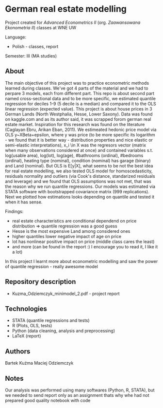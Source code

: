 # German real estate modelling
Project created for *Advanced Econometrics II* (org. *Zaawansowana Ekonometria II*) classes at WNE UW

Language:
 - Polish - classes, report

Semester: III (MA studies)

## About
The main objective of this project was to practice econometric methods learned during classes. We've got 4 parts of the material and we had to perpare 3 models, each from different part. This repo is about second part named cross-sectional data and to be more specific, we estimated quantile regression for deciles 1-9 (5 decile is a median) and compared it to the OLS linear regression (expected value). This project is about house prices in 3 German Lands (North Westphalia, Hesse, Lower Saxony). Data was found on kaggle.com and as its author said, it was scrapped forom german real estate market. Inspiration for this research was found on the literature (Caglayan Ebru, Arikan Eban, 2011). We estimeated hedonic price model via OLS y~XBeta+epsilon, where y was price (to be more specific its logarithm - we found that it is better way - distribution properties and nice elastic or semi-elastic interpretations), x_i \in X was the regresors vector (matrix when many observations considered at once) and contained variables s.t. log(usable area), log(lot), log(age), #bathrooms (ordinal), #bedrooms (ordinal), heating type (nominal), condition (nominal) has garage (binary) and Land (nominal). But OLS is E[y|X], what seems to be not the best idea for real estate modelling, we also tested OLS model for homoscedasticity, residuals normality and outliers (via Cook's distance, standarized residuals and leverage) and we found that OLS assumptions was not met, that was the reason why we run quantile regressions. Our models was estimated via STATA software with bootstrapped covariance matrix (999 replications). Next we plotted how estimations looks depending on quantile and tested it when it has sense.

Findings:
 - real estate characteristics are conditional dependend on price distribution => quantile regression was a good guess
 - Hesse is the most expensive Land among considered ones
 - higher quantiles lower negative impact of age on price
 - lot has nonlinear positive impact on price (middle class cares the least)
 - and more (can be found in the report :) I encourage you to read it, I like it a lot)

In this project I learnt more about econometric modelling and saw the power of quantile regression - really awesome model

## Repository description
 - Kuzma_Odziemczyk_minimodel_2.pdf - project report

## Technologies
 - STATA (quantile regressions and tests)
 - R (Plots, OLS, tests)
 - Python (data cleaning, analysis and preprocessing)
 - LaTeX (report)

## Authors
Bartek Kuźma
Maciej Odziemczyk

## Notes
Our analysis was performed using many softwares (Python, R, STATA), but we needed to send report only as an assignment thats why whe had not prepared good quality notebook with code
